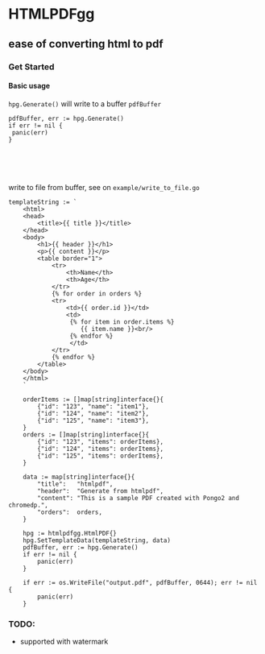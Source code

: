 # HTMLPDFgg
## ease of converting html to pdf

### Get Started
#### Basic usage

`hpg.Generate()` will write to a buffer `pdfBuffer`
```
pdfBuffer, err := hpg.Generate()
if err != nil {
 panic(err)
}

```

\
&nbsp;
\
&nbsp;


write to file from buffer, see on `example/write_to_file.go`
```
templateString := `
    <html>
    <head>
        <title>{{ title }}</title>
    </head>
    <body>
        <h1>{{ header }}</h1>
        <p>{{ content }}</p>
		<table border="1">
            <tr>
                <th>Name</th>
                <th>Age</th>
            </tr>
            {% for order in orders %}
            <tr>
                <td>{{ order.id }}</td>
                <td>
				 {% for item in order.items %}
				 	{{ item.name }}<br/>
				 {% endfor %}
				 </td>
            </tr>
            {% endfor %}
        </table>
    </body>
    </html>
    `

	orderItems := []map[string]interface{}{
		{"id": "123", "name": "item1"},
		{"id": "124", "name": "item2"},
		{"id": "125", "name": "item3"},
	}
	orders := []map[string]interface{}{
		{"id": "123", "items": orderItems},
		{"id": "124", "items": orderItems},
		{"id": "125", "items": orderItems},
	}

	data := map[string]interface{}{
		"title":   "htmlpdf",
		"header":  "Generate from htmlpdf",
		"content": "This is a sample PDF created with Pongo2 and chromedp.",
		"orders":  orders,
	}

	hpg := htmlpdfgg.HtmlPDF{}
	hpg.SetTemplateData(templateString, data)
	pdfBuffer, err := hpg.Generate()
	if err != nil {
		panic(err)
	}

	if err := os.WriteFile("output.pdf", pdfBuffer, 0644); err != nil {
		panic(err)
	}
```

### TODO:
- supported with watermark